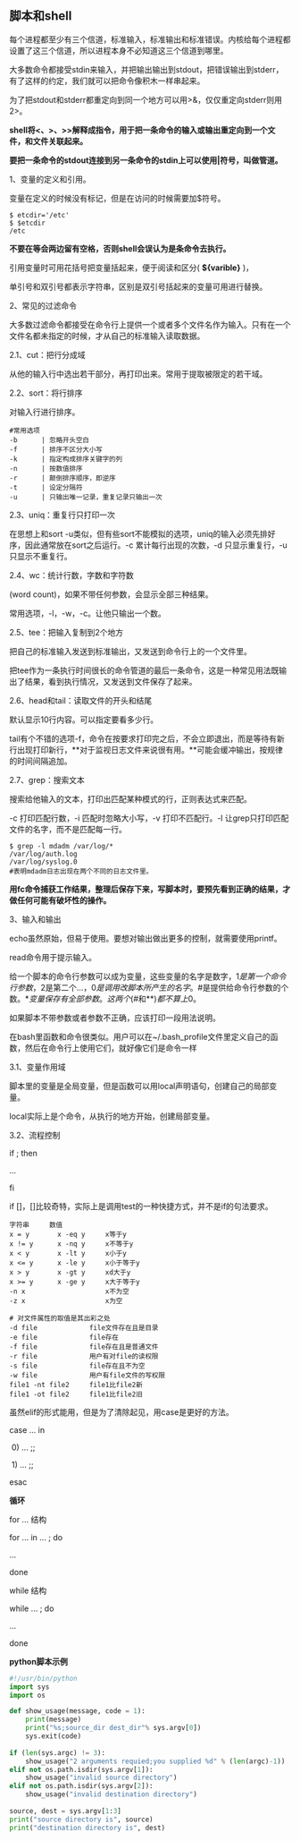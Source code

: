 ## 脚本和shell

每个进程都至少有三个信道，标准输入，标准输出和标准错误。内核给每个进程都设置了这三个信道，所以进程本身不必知道这三个信道到哪里。

大多数命令都接受stdin来输入，并把输出输出到stdout，把错误输出到stderr，有了这样的约定，我们就可以把命令像积木一样串起来。

为了把stdout和stderr都重定向到同一个地方可以用>&，仅仅重定向stderr则用2>。

**shell将<、>、>>解释成指令，用于把一条命令的输入或输出重定向到一个文件，和文件关联起来。**

**要把一条命令的stdout连接到另一条命令的stdin上可以使用|符号，叫做管道。**



1、变量的定义和引用。

变量在定义的时候没有标记，但是在访问的时候需要加$符号。

```shell
$ etcdir='/etc'
$ $etcdir
/etc
```

**不要在等会两边留有空格，否则shell会误认为是条命令去执行。**

引用变量时可用花括号把变量括起来，便于阅读和区分( **${varible}** )，

单引号和双引号都表示字符串，区别是双引号括起来的变量可用进行替换。

2、常见的过滤命令

大多数过滤命令都接受在命令行上提供一个或者多个文件名作为输入。只有在一个文件名都未指定的时候，才从自己的标准输入读取数据。

2.1、cut：把行分成域

从他的输入行中选出若干部分，再打印出来。常用于提取被限定的若干域。

2.2、sort：将行排序

对输入行进行排序。

```shell
#常用选项
-b		| 忽略开头空白
-f		| 排序不区分大小写
-k		| 指定构成排序关键字的列
-n		| 按数值排序
-r		| 颠倒排序顺序，即逆序
-t		| 设定分隔符
-u		| 只输出唯一记录，重复记录只输出一次
```

2.3、uniq：重复行只打印一次

在思想上和sort -u类似，但有些sort不能模拟的选项，uniq的输入必须先排好序，因此通常放在sort之后运行。-c 累计每行出现的次数，-d 只显示重复行，-u只显示不重复行。

2.4、wc：统计行数，字数和字符数

(word count)，如果不带任何参数，会显示全部三种结果。

常用选项，-l，-w，-c。让他只输出一个数。

2.5、tee：把输入复制到2个地方

把自己的标准输入发送到标准输出，又发送到命令行上的一个文件里。

把tee作为一条执行时间很长的命令管道的最后一条命令，这是一种常见用法既输出了结果，看到执行情况，又发送到文件保存了起来。

2.6、head和tail：读取文件的开头和结尾

默认显示10行内容。可以指定要看多少行。

tail有个不错的选项-f，命令在按要求打印完之后，不会立即退出，而是等待有新行出现打印新行，**对于监视日志文件来说很有用。**可能会缓冲输出，按规律的时间间隔追加。

2.7、grep：搜索文本

搜索给他输入的文本，打印出匹配某种模式的行，正则表达式来匹配。

-c 打印匹配行数，-i 匹配时忽略大小写，-v 打印不匹配行。-l 让grep只打印匹配文件的名字，而不是匹配每一行。

```shell
$ grep -l mdadm /var/log/*
/var/log/auth.log
/var/log/syslog.0
#表明mdadm日志出现在两个不同的日志文件里。
```

**用fc命令捕获工作结果，整理后保存下来，写脚本时，要预先看到正确的结果，才做任何可能有破坏性的操作。**

3、输入和输出

echo虽然原始，但易于使用。要想对输出做出更多的控制，就需要使用printf。

read命令用于提示输入。

给一个脚本的命令行参数可以成为变量，这些变量的名字是数字，$1是第一个命令行参数，$2是第二个...，$0是调用改脚本所产生的名字。$#是提供给命令行参数的个数。$*变量保存有全部参数。这两个($#和$* *)都不算上$0。

如果脚本不带参数或者参数不正确，应该打印一段用法说明。

在bash里函数和命令很类似。用户可以在~/.bash_profile文件里定义自己的函数，然后在命令行上使用它们，就好像它们是命令一样

3.1、变量作用域

脚本里的变量是全局变量，但是函数可以用local声明语句，创建自己的局部变量。

local实际上是个命令，从执行的地方开始，创建局部变量。



3.2、流程控制

if	; then 

...

fi



if []，[]比较奇特，实际上是调用test的一种快捷方式，并不是if的句法要求。

```shell
字符串		数值		
x = y		x -eq y		x等于y
x != y		x -nq y		x不等于y
x < y		x -lt y		x小于y
x <= y		x -le y		x小于等于y
x > y		x -gt y		xd大于y
x >= y		x -ge y		x大于等于y
-n x					x不为空
-z x					x为空

# 对文件属性的取值是其出彩之处
-d file				file文件存在且是目录
-e file				file存在
-f file				file存在且是普通文件
-r file				用户有对file的读权限
-s file				file存在且不为空
-w file				用户有file文件的写权限
file1 -nt file2		file1比file2新
file1 -ot file2		file1比file2旧
```



虽然elif的形式能用，但是为了清除起见，用case是更好的方法。

case ... in

​	0) ... ;;

​	1) ... ;;

esac

**循环**

for ... 结构

for ... in ...  ; do

...

done

while 结构

while ... ; do

...

done

**python脚本示例**

```python
#!/usr/bin/python
import sys
import os

def show_usage(message, code = 1):
    print(message)
    print("%s;source_dir dest_dir"% sys.argv[0])
    sys.exit(code)
    
if (len(sys.argc) != 3):
    show_usage("2 arguments requied;you supplied %d" % (len(argc)-1))
elif not os.path.isdir(sys.argv[1]):
    show_usage("invalid source directory")
elif not os.path.isdir(sys.argv[2]):
    show_usage("invalid destination directory")
    
source, dest = sys.argv[1:3]
print("source directory is", source)
print("destination directory is", dest)
```



